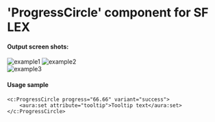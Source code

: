 # 'ProgressCircle' component for SF LEX

#### Output screen shots:<br/>
![example1](https://user-images.githubusercontent.com/19519479/48674445-114ff380-eb55-11e8-9c29-aa222c9908a0.PNG)
![example2](https://user-images.githubusercontent.com/19519479/48674446-11e88a00-eb55-11e8-966a-958735b6e7a6.PNG)<br/>
![example3](https://user-images.githubusercontent.com/19519479/48674556-32651400-eb56-11e8-9178-797ab0ddc2b7.png)
#### Usage sample
```
<c:ProgressCircle progress="66.66" variant="success">
    <aura:set attribute="tooltip">Tooltip text</aura:set>
</c:ProgressCircle>
```